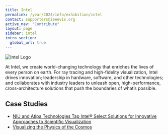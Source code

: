 ```yaml
---
title: Intel
permalink: /year/2024/info/exhibition/intel
contact: supporters@ieeevis.org
active_nav: "Contribute"
layout: page
sidebar: intel
intro_section:
  global_url: true
---
```


 
![Intel Logo](/year/2021/assets/supporters/intel.png)

At Intel, we create world-changing technology that enriches the lives of every person on earth. For ray tracing and high-fidelity visualization, Intel drives innovation; leadership in hardware, software, and other technologies; and collaborates with industry leaders to unleash open, high-performance, cross-architecture solutions that push the boundaries of what’s possible.


## Case Studies

- [NIU and Atipa Technologies Tap Intel® Select Solutions for Innovative Approaches to Scientific Visualization](/year/2021/assets/supporters/edu-niu-atipa-case-study.pdf)
- [Visualizing the Physics of the Cosmos](/year/2021/assets/supporters/stephen-hawking-centre-case-study.pdf)
